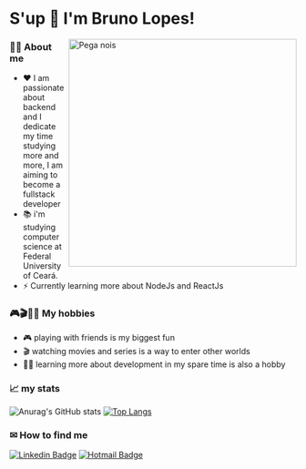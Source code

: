 # S'up 🤙 I'm Bruno Lopes!

<img src="https://i.pinimg.com/originals/25/8d/e6/258de6e09212931d30d5ca8683220b63.png" min-width="400px" max-width="400px" width="400px" align="right" alt="Pega nois">

###  👨‍💻 About me 
- ❤ I am passionate about backend and I dedicate my time studying more and more, I am aiming to become a fullstack developer
- 📚 i'm studying computer science at Federal University of Ceará.
- ⚡ Currently learning more about NodeJs and ReactJs

### 🎮🎬👨‍💻 My hobbies
- 🎮 playing with friends is my biggest fun
- 🎬  watching movies and series is a way to enter other worlds
- 👨‍💻 learning more about development in my spare time is also a hobby
### 📈 my stats
![Anurag's GitHub stats](https://github-readme-stats.vercel.app/api?username=brunoapollon&show_icons=true&theme=radical)
[![Top Langs](https://github-readme-stats.vercel.app/api/top-langs/?username=brunoapollon&layout=compact&show_icons=true&theme=radical)](https://github.com/anuraghazra/github-readme-stats)
###  ✉ How to find me
[![Linkedin Badge](https://img.shields.io/badge/LinkedIn-1781EB?style=for-the-badge&logo=linkedin&logoColor=fff&labelColor=1781EB)](https://www.linkedin.com/in/bruno-vinicius-azevedo-lopes/) [![Hotmail Badge](https://img.shields.io/badge/Gmail-1781EB?style=for-the-badge&logo=gmail&logoColor=fff&labelColor=1781EB)](mailto:eusoubruno7@gmail.com)
